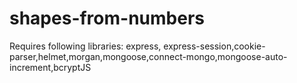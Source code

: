 # shapes-from-numbers

Requires following libraries: express, express-session,cookie-parser,helmet,morgan,mongoose,connect-mongo,mongoose-auto-increment,bcryptJS
